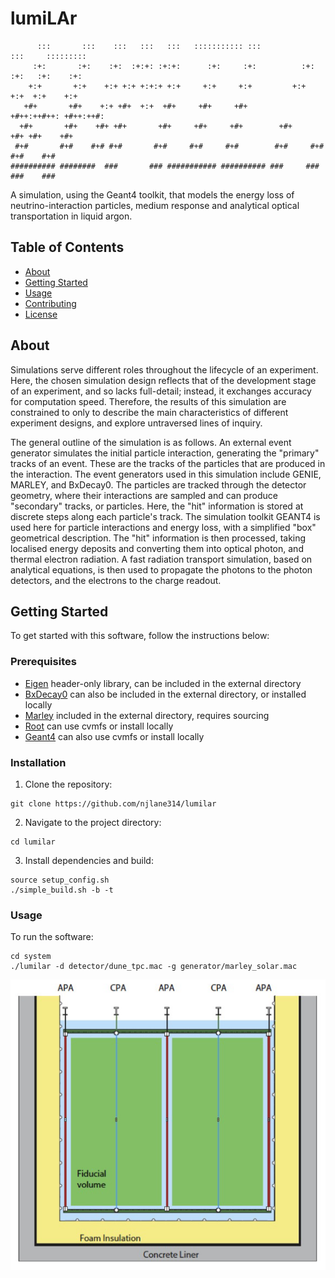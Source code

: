 # lumiLAr

```
      :::       :::    :::   :::   :::   ::::::::::: :::            :::     ::::::::: 
     :+:       :+:    :+:  :+:+: :+:+:      :+:     :+:          :+: :+:   :+:    :+: 
    +:+       +:+    +:+ +:+ +:+:+ +:+     +:+     +:+         +:+   +:+  +:+    +:+  
   +#+       +#+    +:+ +#+  +:+  +#+     +#+     +#+        +#++:++#++: +#++:++#:    
  +#+       +#+    +#+ +#+       +#+     +#+     +#+        +#+     +#+ +#+    +#+    
 #+#       #+#    #+# #+#       #+#     #+#     #+#        #+#     #+# #+#    #+#     
########## ########  ###       ### ########### ########## ###     ### ###    ###   
```

A simulation, using the Geant4 toolkit, that models the energy loss of neutrino-interaction particles, medium response and analytical optical transportation in liquid argon.

## Table of Contents

- [About](#about)
- [Getting Started](#getting-started)
- [Usage](#usage)
- [Contributing](#contributing)
- [License](#license)

## About

Simulations serve different roles throughout the lifecycle of an experiment. Here, the chosen simulation design reflects that of the development stage of an experiment, and so lacks full-detail; instead, it exchanges accuracy for computation speed. Therefore, the results of this simulation are constrained to only to describe the main characteristics of different experiment designs, and explore untraversed lines of inquiry. 

The general outline of the simulation is as follows. An external event generator simulates the initial particle interaction, generating the "primary" tracks of an event. These are the tracks of the particles that are produced in the interaction. The event generators used in this simulation include GENIE, MARLEY, and BxDecay0. The particles are tracked through the detector geometry, where their interactions are sampled and can produce "secondary" tracks, or particles. Here, the "hit" information is stored at discrete steps along each particle's track. The simulation toolkit GEANT4 is used here for particle interactions and energy loss, with a simplified "box" geometrical description. The "hit" information is then processed, taking localised energy deposits and converting them into optical photon, and thermal electron radiation. A fast radiation transport simulation, based on analytical equations, is then used to propagate the photons to the photon detectors, and the electrons to the charge readout. 

## Getting Started

To get started with this software, follow the instructions below:

### Prerequisites

- [Eigen](https://github.com/libigl/eigen) header-only library, can be included in the external directory
- [BxDecay0](https://github.com/BxCppDev/bxdecay0) can also be included in the external directory, or installed locally
- [Marley](https://github.com/MARLEY-MC/marley) included in the external directory, requires sourcing
- [Root](https://github.com/root-project/root) can use cvmfs or install locally
- [Geant4](https://github.com/Geant4/geant4) can also use cvmfs or install locally

### Installation

1. Clone the repository:
```shell
git clone https://github.com/njlane314/lumilar
```

2. Navigate to the project directory:
```shell
cd lumilar
```

3. Install dependencies and build: 
```shell
source setup_config.sh
./simple_build.sh -b -t
```

### Usage

To run the software: 
```shell
cd system
./lumilar -d detector/dune_tpc.mac -g generator/marley_solar.mac
```

![End-on schematic view of active volume, showing the four drift regions](docs/end_on_schematic.png)